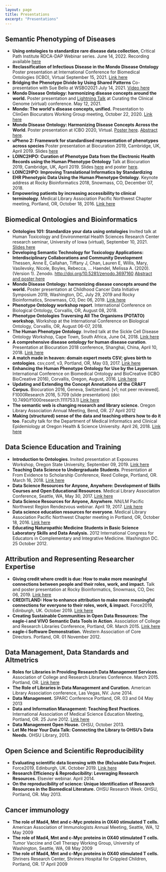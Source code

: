 ```yaml
---
layout: page
title: Presentations
excerpt: "Presentations"
---
```

## Semantic Phenotyping of Diseases

- **Using ontologies to standardize rare disease data collection**, Critical Path Institute RDCA-DAP Webinar series. June 14, 2022. Recording available [here](https://www.youtube.com/watch?v=vinZvwXqd_k) 
- **Reclassification of Infectious Disease in the Mondo Disease Ontology** Poster presentation at International Conference for Biomedical Ontologies (ICBO), Virtual September 15, 2021. [Link here](https://figshare.com/articles/poster/ICBO_Poster_Mondo_Vasilevsky_2021-09-17_pdf/16892101) 
- **Bridging the Phenotype Divide by Using Shared Patterns** Co-presentation with Sue Bello at WSBO2021 July 14, 2021. [Video here](https://youtu.be/L9Vfoxy1_2I)
- **Mondo Disease Ontology: harmonizing disease concepts around the world.** Poster presentation and [Lightning Talk](https://www.youtube.com/watch?v=uDTuLZBW4yI) at Curating the Clinical Genome (virtual) conference. May 12, 2021.
- **Mondo: The world's disease concepts, unified.** Presentation to ClinGen Biocurators Working Group meeting, October 22, 2020. [Link here](https://figshare.com/articles/presentation/Mondo_The_world_s_disease_concepts_unified/13132883)
- **Mondo Disease Ontology: Harmonizing Disease Concepts Across the World**. Poster presentation at ICBO 2020, Virtual. [Poster here](https://icbo2020.inf.unibz.it/posters/). [Abstract here](http://www.informatik.uni-leipzig.de/~loebe/tmp/ICBO2020/abstractY.pdf).
- **uPheno 2: Framework for standardised representation of phenotypes across species** Poster presentation at Biocuration 2019, Cambridge, UK, April 2019. Slides [here](https://f1000research.com/posters/8-403)
- **LOINC2HPO: Curation of Phenotype Data from the Electronic Health Records using the Human Phenotype Ontology** Talk at Biocuration 2019, Cambridge, UK, April 2019. Slides [here](https://f1000research.com/slides/8-383) and poster [here](https://f1000research.com/posters/8-382).
- **LOINC2HPO: Improving Translational Informatics by Standardizing EHR Phenotypic Data Using the Human Phenotype Ontology**. Keynote address at Rocky Bioinformatics 2018, Snowmass, CO, December 07, 2018.
- **Empowering patients by increasing accessibility to clinical terminology**. Medical Library Association Pacific Northwest Chapter meeting, Portland, OR, October 18, 2016. [Link here](http://www.slideshare.net/NicoleVasilevsky/empowering-patients-by-increasing-accessibility-to-clinical-terminology)

## Biomedical Ontologies and Bioinformatics

- **Ontologies 101: Standardize your data using ontologies** Invited talk at Human Toxicology and Environmental Health Sciences Research Center research seminar, University of Iowa (virtual), September 10, 2021. [Slides here](https://docs.google.com/presentation/d/1t-ikIkfjbn6kRkmbmFqZNugf_CeemA1c/edit#slide=id.p5)
- **Developing Semantic Technology for Toxicology Applications: Interdisciplinary Collaborations and Community Development** Thessen, Anne E, Callahan, Tiffany J, Chan, Lauren E, Willis, Mary, Vasilevsky, Nicole, Boyles, Rebecca, … Haendel, Melissa A. (2020). (Version 1). Zenodo. http://doi.org/10.5281/zenodo.3697160 [Abstract and poster here](https://zenodo.org/record/3697160#.Xl_uYJNKi-w)
- **Mondo Disease Ontology: harmonizing disease concepts around the world.** Poster presentation at Childhood Cancer Data Initiative Symposium 2019, Washington, DC, July 29, 2019 and Rocky Bioinformatics, Snowmass, CO, Dec 06, 2019. [Link here](https://figshare.com/articles/Mondo_Disease_Ontology_harmonizing_disease_concepts_around_the_world/8980037)
- **Phenotype Ontology workshop report**. International Conference on Biological Ontology, Corvallis, OR, August 08, 2018.
- **Phenotype Ontologies Traversing All The Organisms (POTATO) workshop**, Workshop at the International Conference on Biological Ontology, Corvallis, OR, August 06-07, 2018.
- **The Human Phenotype Ontology**. Invited talk at the Sickle Cell Disease Ontology Workshop, Cape Town, South Africa, June 04, 2018. [Link here](https://figshare.com/articles/Human_Phenotype_Ontology/6510257)
- **A comprehensive disease ontology for human disease curation**. Presentation at Biocuration 2018 conference, Shanghai, China, April 10, 2018. [Link here](https://doi.org/10.6084/m9.figshare.6141551.v1)
- **A match made in heaven: domain expert meets CSV; gives birth to ontologies**. csv,conf, v3, Portland, OR, May 03, 2017. [Link here](https://doi.org/10.6084/m9.figshare.4968119.v1)
- **Enhancing the Human Phenotype Ontology for Use by the Layperson**. International Conference on Biomedical Ontology and BioCreative (ICBO BioCreative 2016), Corvallis, Oregon, August, 2016. [Link here](http://www.slideshare.net/NicoleVasilevsky/enhancing-the-human-phenotype-ontology-for-use-by-the-layperson-64669468)
- **Updating and Extending the Concept Annotations of the CRAFT Corpus.** Biocuration 2016, Geneva, Switzerland. [v1; not peer reviewed]. F1000Research 2016, 5:709 (slide presentation) (doi: 10.7490/f1000research.1111753.1) [Link here](https://f1000research.com/slides/5-709)
- **The semantic web is changing research and library science.** Oregon Library Association Annual Meeting, Bend, OR. 27 April 2012
- **Making (structured) sense of the data and teaching others how to do it too**. Faculty talk for the Department of Medical Informatics and Clinical Epidemiology at Oregon Health & Science University. April 26, 2018. [Link here](https://figshare.com/articles/Making_structured_sense_of_the_data_and_teaching_others_how_to_do_it_too/6203390)

## Data Science Education and Training

- **Introduction to Ontologies**. Invited presentation at Exposures Workshop, Oregon State University, September 09, 2019. [Link here](https://docs.google.com/presentation/d/1zyxh8PdPX__rqjntuQdJH0dgUOinv6QB/edit?dls=true)
- **Teaching Data Science to Undergraduate Students**. Presentation at From Evidence to Scholarship Conference, Reed College, Portland, OR. March 16, 2018. [Link here](https://www.slideshare.net/NicoleVasilevsky/teaching-data-science-to-undergraduate-students)
- **Data Science Resources for Anyone, Anywhere: Development of Skills Courses and Open Educational Resources**. Medical Library Association Conference, Seattle, WA, May 30, 2017. [Link here](https://doi.org/10.6084/m9.figshare.5056921.v1)
- **Data Science Resources for Anyone, Anywhere**. NN/LM Pacific Northwest Region Rendezvous webinar. April 19, 2017. [Link here](https://doi.org/10.6084/m9.figshare.4892030.v1)
- **Data science education resources for everyone**. Medical Library Association Pacific Northwest Chapter meeting in Portland, OR, October 18, 2016. [Link here](http://www.slideshare.net/NicoleVasilevsky/data-science-education-resources-for-everyone)
- **Educating Naturopathic Medicine Students in Basic Science Laboratory Skills and Data Analysis.** 2012 International Congress for Educators in Complementary and Integrative Medicine. Washington DC. 25 October 2012.

## Attribution and Representing Researcher Expertise

- **Giving credit where credit is due: How to make more meaningful connections between people and their roles, work, and impact.** Talk and poster presentation at Rocky Bioinformatics, Snowmass, CO, Dec 06, 2019. [Link here](https://figshare.com/articles/Giving_credit_where_credit_is_due_How_to_make_more_meaningful_connections_between_people_and_their_roles_work_and_impact/11338502)
- **CREDITLAND: How to enhance attribution to make more meaningful connections for everyone to their roles, work, & impact.** Force2019, Edinburgh, UK. October 2019. [Link here](https://digitalhub.northwestern.edu/files/d08374e9-0411-4450-a0d1-4979c69ed3e7)
- **Creating Sustainable Communities in Open Data Resources: The eagle-i and VIVO Semantic Data Tools in Action**. Association of College and Research Libraries Conference, Portland, OR.  March 2015. [Link here](http://www.slideshare.net/rhmcdonald/creating-sustainable-communities-in-open-data-resources-the-eaglei-and-vivo-semantic-data-tools-in-action)
- **eagle-i Software Demonstration.** Western Association of Core Directors. Portland, OR. 01 November 2012.

## Data Management, Data Standards and Altmetrics

- **Roles for Libraries in Providing Research Data Management Services**. Association of College and Research Libraries Conference. March 2015. Portland, OR. [Link here](http://www.slideshare.net/NicoleVasilevsky/acrl-march2015-final)
- **The Role of Libraries in Data Management and Curation.** American Library Association conference, Las Vegas, NV. June 2014.
- **Data Management.** SPARC Conference Portland, OR. 03 and 04 May 2013
- **Data and Information Management: Teaching Best Practices**. International Association of Medical Science Education Meeting, Portland, OR. 25 June 2012. [Link here](http://iamse.org/conf/conf16/IAMSEVasilevsky2012.pdf)
- **Data Management Open House.**  OHSU, October 2013.
- **Let Me Hear Your Data Talk: Connecting the Library to OHSU’s Data Needs.** OHSU Library, 2013.

## Open Science and Scientific Reproducibility

- **Evaluating scientific data licensing with the (Re)usable Data Project.** Force2019, Edinburgh, UK. October 2019. [Link here](https://zenodo.org/record/3497130#.XahHjJNKgl4)
- **Research Efficiency & Reproducibility: Leveraging Research Resources.** Elsevier webinar. April 2014.
- **On the reproducibility of science: Unique Identification of Research Resources in the Biomedical Literature.** OHSU Research Week. OHSU, Portland, OR. May 2013. 

## Cancer immunology
- **The role of Mad4, Mnt and c-Myc proteins in OX40 stimulated T cells.** American Association of Immunologists Annual Meeting, Seattle, WA, 12 May 2009
- **The role of Mad4, Mnt and c-Myc proteins in OX40 stimulated T cells.** Tumor Vaccine and Cell Therapy Working Group, University of Washington, Seattle, WA, 08 May 2009
- **The role of Mad4, Mnt and c-Myc proteins in OX40 stimulated T cells.** Shriners Research Center, Shriners Hospital for Crippled Children, Portland, OR. 17 April 2009
